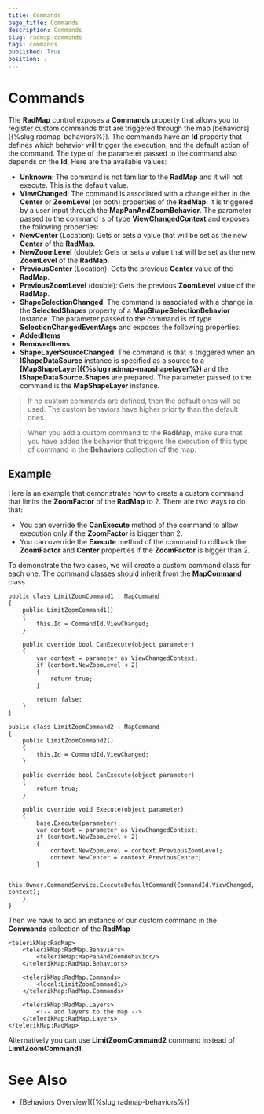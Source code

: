 ```yaml
---
title: Commands
page_title: Commands
description: Commands
slug: radmap-commands
tags: commands
published: True
position: 7
---
```


# Commands


The **RadMap** control exposes a **Commands** property that allows you to register custom commands that are triggered through the map [behaviors]({%slug radmap-behaviors%}). The commands have an **Id** property that defines which behavior will trigger the execution, and the default action of the command. The type of the parameter passed to the command also depends on the **Id**. Here are the available values:

* **Unknown**: The command is not familiar to the **RadMap** and it will not execute. This is the default value.
* **ViewChanged**: The command is associated with a change either in the **Center** or **ZoomLevel** (or both) properties of the **RadMap**. It is triggered by a user input through the **MapPanAndZoomBehavior**. The parameter passed to the command is of type **ViewChangedContext** and exposes the following properties:
 * **NewCenter** (Location): Gets or sets a value that will be set as the new **Center** of the **RadMap**.
 * **NewZoomLevel** (double): Gets or sets a value that will be set as the new **ZoomLevel** of the **RadMap**.
 * **PreviousCenter** (Location): Gets the previous **Center** value of the **RadMap**.
 * **PreviousZoomLevel** (double): Gets the previous **ZoomLevel** value of the **RadMap**.
 * **ShapeSelectionChanged**: The command is associated with a change in the **SelectedShapes** property of a **MapShapeSelectionBehavior** instance. The parameter passed to the command is of type **SelectionChangedEventArgs** and exposes the following properties:
 * **AddedItems**
 * **RemovedItems**
 * **ShapeLayerSourceChanged**: The command is that is triggered when an **IShapeDataSource** instance is specified as a source to a **[MapShapeLayer]({%slug radmap-mapshapelayer%})** and the **IShapeDataSource.Shapes** are prepared. The parameter passed to the command is the **MapShapeLayer** instance.

>If no custom commands are defined, then the default ones will be used. The custom behaviors have higher priority than the default ones.

>When you add a custom command to the **RadMap**, make sure that you have added the behavior that triggers the execution of this type of command in the **Behaviors** collection of the map.

## Example

Here is an example that demonstrates how to create a custom command that limits the **ZoomFactor** of the **RadMap** to 2. There are two ways to do that:

* You can override the **CanExecute** method of the command to allow execution only if the **ZoomFactor** is bigger than 2.
* You can override the **Execute** method of the command to rollback the **ZoomFactor** and **Center** properties if the **ZoomFactor** is bigger than 2.

To demonstrate the two cases, we will create a custom command class for each one. The command classes should inherit from the **MapCommand** class.

	public class LimitZoomCommand1 : MapCommand
	{
	    public LimitZoomCommand1()
	    {
	        this.Id = CommandId.ViewChanged;
	    }
	
	    public override bool CanExecute(object parameter)
	    {
	        var context = parameter as ViewChangedContext;
	        if (context.NewZoomLevel < 2)
	        {
	            return true;
	        }
	
	        return false;
	    }
	}

	public class LimitZoomCommand2 : MapCommand
	{
	    public LimitZoomCommand2()
	    {
	        this.Id = CommandId.ViewChanged;
	    }
	
	    public override bool CanExecute(object parameter)
	    {
	        return true;
	    }
	
	    public override void Execute(object parameter)
	    {
	        base.Execute(parameter);
	        var context = parameter as ViewChangedContext;
	        if (context.NewZoomLevel > 2)
	        {
	            context.NewZoomLevel = context.PreviousZoomLevel;
	            context.NewCenter = context.PreviousCenter;
	        }
	
	        this.Owner.CommandService.ExecuteDefaultCommand(CommandId.ViewChanged, context);
	    }
	}

Then we have to add an instance of our custom command in the **Commands** collection of the **RadMap**

	<telerikMap:RadMap>
	    <telerikMap:RadMap.Behaviors>
	        <telerikMap:MapPanAndZoomBehavior/>
	    </telerikMap:RadMap.Behaviors>
	
	    <telerikMap:RadMap.Commands>
	        <local:LimitZoomCommand1/>
	    </telerikMap:RadMap.Commands>
	
	    <telerikMap:RadMap.Layers>
	        <!-- add layers to the map -->
	    </telerikMap:RadMap.Layers>
	</telerikMap:RadMap>

Alternatively you can use **LimitZoomCommand2** command instead of **LimitZoomCommand1**.

# See Also

 * [Behaviors Overview]({%slug radmap-behaviors%})
